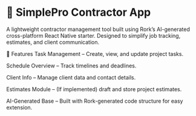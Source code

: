 # 📱 SimplePro Contractor App
A lightweight contractor management tool built using Rork’s AI-generated cross-platform React Native starter. Designed to simplify job tracking, estimates, and client communication.

🚀 Features
Task Management – Create, view, and update project tasks.

Schedule Overview – Track timelines and deadlines.

Client Info – Manage client data and contact details.

Estimates Module – (If implemented) draft and store project estimates.

AI-Generated Base – Built with Rork-generated code structure for easy extension.
